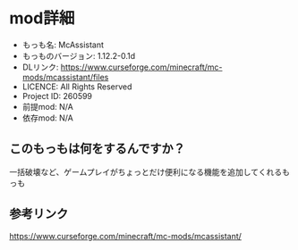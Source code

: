 # mod詳細

- もっも名: McAssistant
- もっものバージョン: 1.12.2-0.1d
- DLリンク: https://www.curseforge.com/minecraft/mc-mods/mcassistant/files
- LICENCE: All Rights Reserved
- Project ID: 260599
- 前提mod: N/A
- 依存mod: N/A

## このもっもは何をするんですか？
一括破壊など、ゲームプレイがちょっとだけ便利になる機能を追加してくれるもっも

## 参考リンク
https://www.curseforge.com/minecraft/mc-mods/mcassistant/
